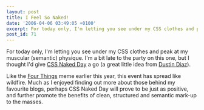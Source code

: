 ```yaml
---
layout: post
title: I Feel So Naked!
date: '2006-04-06 03:49:05 +0100'
excerpt: For today only, I'm letting you see under my CSS clothes and peak at my muscular (semantic) physique.
post_id: 71
---
```

For today only, I'm letting you see under my CSS clothes and peak at my muscular (semantic) physique. I'm a bit late to the party on this one, but I thought I'd give [CSS Naked Day][1] a go (a great little idea from [Dustin Diaz][2]).

Like the [Four Things][3] meme earlier this year, this event has spread like wildfire. Much as I enjoyed finding out more about those behind my favourite blogs, perhaps CSS Naked Day will prove to be just as positive, and further promote the benefits of clean, structured and semantic mark-up to the masses.

[1]: http://naked.dustindiaz.com/
[2]: http://www.dustindiaz.com/naked-day/
[3]: /2006/01/four_things/